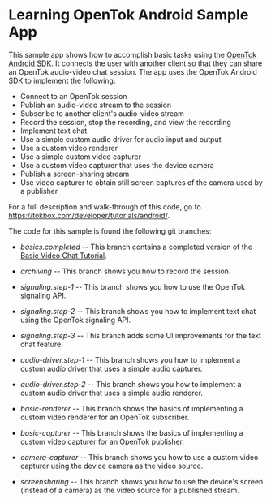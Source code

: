 Learning OpenTok Android Sample App
===================================

This sample app shows how to accomplish basic tasks using the
[OpenTok Android SDK](https://tokbox.com/opentok/libraries/client/android/).
It connects the user with another client so that they can share an OpenTok audio-video
chat session. The app uses the OpenTok Android SDK to implement the following:

* Connect to an OpenTok session
* Publish an audio-video stream to the session
* Subscribe to another client's audio-video stream
* Record the session, stop the recording, and view the recording
* Implement text chat
* Use a simple custom audio driver for audio input and output
* Use a custom video renderer
* Use a simple custom video capturer
* Use a custom video capturer that uses the device camera
* Publish a screen-sharing stream
* Use video capturer to obtain still screen captures of the camera used by a publisher

For a full description and walk-through of this code, go to
https://tokbox.com/developer/tutorials/android/.

The code for this sample is found the following git branches:

* *basics.completed* -- This branch contains a completed version of the [Basic Video Chat Tutorial](https://tokbox.com/developer/tutorials/android/basic-video-chat/).

* *archiving* -- This branch shows you how to record the session.

* *signaling.step-1* -- This branch shows you how to use the OpenTok signaling API.

* *signaling.step-2* -- This branch shows you how to implement text chat using the OpenTok
signaling API.

* *signaling.step-3* -- This branch adds some UI improvements for the text chat feature.

* *audio-driver.step-1* -- This branch shows you how to implement a custom audio driver that
  uses a simple audio capturer.

* *audio-driver.step-2* -- This branch shows you how to implement a custom audio driver that
  uses a simple audio renderer.

* *basic-renderer* -- This branch shows the basics of implementing a custom video renderer
  for an OpenTok subscriber.

* *basic-capturer* -- This branch shows the basics of implementing a custom video capturer
  for an OpenTok publisher.

* *camera-capturer* -- This branch shows you how to use a custom video capturer using
  the device camera as the video source.

* *screensharing* -- This branch shows you how to use the device's screen (instead of a
  camera) as the video source for a published stream.
